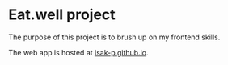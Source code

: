 # Eat.well project
The purpose of this project is to brush up on my frontend skills.

The web app is hosted at [isak-p.github.io](https://isak-p.github.io).